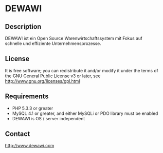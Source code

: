 # DEWAWI

## Description

DEWAWI ist ein Open Source Warenwirtschaftssystem mit Fokus auf schnelle und effiziente Unternehmensprozesse.

## License

It is free software; you can redistribute it and/or modify it under the terms of the GNU General Public License v3 or later, see http://www.gnu.org/licenses/gpl.html

## Requirements

  * PHP 5.3.3 or greater
  * MySQL 4.1 or greater, and either MySQLi or PDO library must be enabled
  * DEWAWI is OS / server independent

## Contact

http://www.dewawi.com

